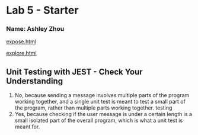 # Lab 5 - Starter
### Name: Ashley Zhou
[expose.html](https://ashleyzhou1.github.io/Lab5_Starter/expose.html)

[explore.html](https://ashleyzhou1.github.io/Lab5_Starter/explore.html)
## Unit Testing with JEST - Check Your Understanding
1. No, because sending a message involves multiple parts of the program working together, and a single unit test is meant to test a small part of the program, rather than multiple parts working together.
testing
2. Yes, because checking if the user message is under a certain length is a small isolated part of the overall program, which is what a unit test is meant for.

